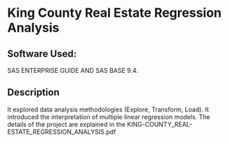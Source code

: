 # King County Real Estate Regression Analysis
## Software Used: 
SAS ENTERPRISE GUIDE AND SAS BASE 9.4. 

## Description
It explored data analysis methodologies (Explore, Transform, Load). It introduced the interpretation of multiple linear regression models.  The details of the project are explained in the KING-COUNTY_REAL-ESTATE_REGRESSION_ANALYSIS.pdf

 
